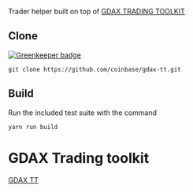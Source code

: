 Trader helper built on top of [GDAX TRADING TOOLKIT](https://github.com/coinbase/gdax-tt)

## Clone

[![Greenkeeper badge](https://badges.greenkeeper.io/vahurtad/TraderFeed.svg)](https://greenkeeper.io/)

    git clone https://github.com/coinbase/gdax-tt.git 

## Build
 Run the included test suite with the command

    yarn run build

# GDAX Trading toolkit
[GDAX TT ](https://github.com/coinbase/gdax-tt.git)